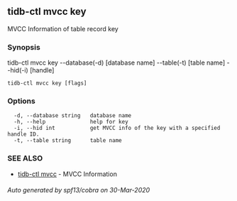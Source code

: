 ## tidb-ctl mvcc key

MVCC Information of table record key

### Synopsis

tidb-ctl mvcc key --database(-d) [database name] --table(-t) [table name] --hid(-i) [handle]

```
tidb-ctl mvcc key [flags]
```

### Options

```
  -d, --database string   database name
  -h, --help              help for key
  -i, --hid int           get MVCC info of the key with a specified handle ID.
  -t, --table string      table name
```

### SEE ALSO

* [tidb-ctl mvcc](tidb-ctl_mvcc.md)	 - MVCC Information

###### Auto generated by spf13/cobra on 30-Mar-2020
